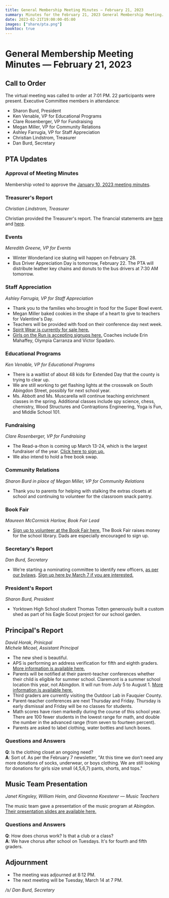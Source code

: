 ```yaml
---
title: General Membership Meeting Minutes — February 21, 2023
summary: Minutes for the February 21, 2023 General Membership Meeting.
date: 2023-02-21T19:00:00-05:00
images: ["share/pta.png"]
booktoc: true
---
```


# General Membership Meeting Minutes — February 21, 2023

## Call to Order

The virtual meeting was called to order at 7:01 PM. 22 participants were present. Executive Committee members in attendance:
- Sharon Burd, President
- Ken Venable, VP for Educational Programs
- Clare Rosenberger, VP for Fundraising
- Megan Miller, VP for Community Relations
- Ashley Farrugia, VP for Staff Appreciation
- Christian Lindstrom, Treasurer
- Dan Burd, Secretary

## PTA Updates

### Approval of Meeting Minutes

Membership voted to approve the [January 10, 2023 meeting minutes](../2023-01-10).

### Treasurer's Report
*Christian Lindstrom, Treasurer*

Christian provided the Treasurer's report. The financial statements are [here](/reports/2023-02-21_1.pdf) and [here](/reports/2023-02-21_2.pdf).

### Events
*Meredith Greene, VP for Events*

- Winter Wonderland ice skating will happen on February 28.
- Bus Driver Appreciation Day is tomorrow, February 22. The PTA will distribute leather key chains and donuts to the bus drivers at 7:30 AM tomorrow.

### Staff Appreciation
*Ashley Farrugia, VP for Staff Appreciation*

- Thank you to the families who brought in food for the Super Bowl event.
- Megan Miller baked cookies in the shape of a heart to give to teachers for Valentine's Day.
- Teachers will be provided with food on their conference day next week.
- [Spirit Wear is currently for sale here.](https://whitewaterprinting.com/abingdon-elementary)
- [Girls on the Run is accepting signups here.](https://www.gotrnova.org/) Coaches include Erin Mahaffey, Olympia Carranza and Victor Spadaro.

### Educational Programs
*Ken Venable, VP for Educational Programs*

- There is a waitlist of about 48 kids for Extended Day that the county is trying to clear up.
- We are still working to get flashing lights at the crosswalk on South Abingdon Street, possibly for next school year.
- Ms. Abbott and Ms. Muscarella will continue teaching enrichment classes in the spring. Additional classes include spy science, chess, chemistry, Wood Structures and Contraptions Engineering, Yoga is Fun, and Middle School 101.

### Fundraising
*Clare Rosenberger, VP for Fundraising*

- The Read-a-thon is coming up March 13-24, which is the largest fundraiser of the year. [Click here to sign up.](https://www.read-a-thon.com/readers/r/AwAipj/1)
- We also intend to hold a free book swap.

### Community Relations
*Sharon Burd in place of Megan Miller, VP for Community Relations*

- Thank you to parents for helping with stalking the extras closets at school and continuing to volunteer for the classroom snack pantry.

### Book Fair
*Maureen McCormick Harlow, Book Fair Lead*

- [Sign up to volunteer at the Book Fair here.](https://www.signupgenius.com/go/10c0e4fabac28a3f8c43-abingdon1#/) The Book Fair raises money for the school library. Dads are especially encouraged to sign up.

### Secretary's Report
*Dan Burd, Secretary*

- We're starting a nominating committee to identify new officers, [as per our bylaws](/bylaws/#article-5-officers-and-their-election). [Sign up here by March 7 if you are interested.](https://docs.google.com/forms/d/e/1FAIpQLSf9PdHN9R_Wcu1n7hXxdEDl2KCrcZEY4uc6BzfDw_V_j3HMzQ/viewform?usp=sf_link)

### President's Report
*Sharon Burd, President*

- Yorktown High School student Thomas Totten generously built a custom shed as part of his Eagle Scout project for our school garden.

## Principal's Report
*David Horak, Prinicpal*  
*Michele Micael, Assistant Principal*

- The new shed is beautiful.
- APS is performing an address verification for fifth and eighth graders. [More information is available here.](https://www.apsva.us/registering-your-child/hacp/)
- Parents will be notified at their parent-teacher conferences whether their child is eligible for summer school. Claremont is a summer school location this year, not Abingdon. It will run from July 5 to August 1. [More information is available here.](https://www.apsva.us/summer-school/)
- Third graders are currently visiting the Outdoor Lab in Fauquier County.
- Parent-teacher conferences are next Thursday and Friday. Thursday is early dismissal and Friday will be no classes for students.
- Math scores have risen markedly during the course of this school year. There are 100 fewer students in the lowest range for math, and double the number in the advanced range (from seven to fourteen percent).
- Parents are asked to label clothing, water bottles and lunch boxes.

### Questions and Answers

**Q**: Is the clothing closet an ongoing need?  
**A**: Sort of. As per the February 7 newsletter, "At this time we don’t need any more donations of socks, underwear, or boys clothing. We are still looking for donations for girls size small (4,5,6,7) pants, shorts, and tops."

## Music Team Presentation
*Janet Kingsley, William Heim, and Giovanna Koesterer — Music Teachers*

The music team gave a presentation of the music program at Abingdon. [Their presentation slides are available here.](/reports/2023-02-21_3.pdf)

### Questions and Answers

**Q**: How does chorus work? Is that a club or a class?  
**A**: We have chorus after school on Tuesdays. It's for fourth and fifth graders.

## Adjournment

- The meeting was adjourned at 8:12 PM.
- The next meeting will be Tuesday, March 14 at 7 PM.

*/s/ Dan Burd, Secretary*